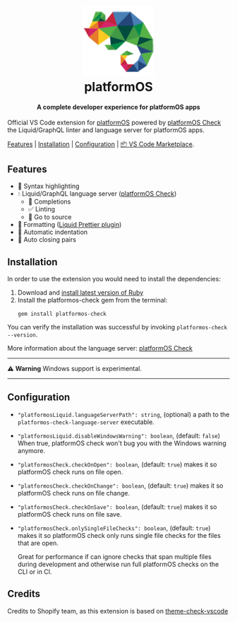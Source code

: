 <h1 align="center" style="position: relative;" >
  <br>
    <img src="https://github.com/Platform-OS/platformos-check-vscode/blob/master/images/pos.jpg?raw=true" alt="logo" width="160" height="160">
  <br>
  platformOS
  <br>
</h1>

<h4 align="center">A complete developer experience for platformOS apps</h4>

Official VS Code extension for [platformOS](https://documentation.platformos.com/) powered by [platformOS Check][tc] the Liquid/GraphQL linter and language server for platformOS apps.

[Features](#features) |  [Installation](#installation) | [Configuration](#configuration) | [📦 VS Code Marketplace](https://marketplace.visualstudio.com/items?itemName=platformOS.platformos-check-vscode).

## Features

- 🎨 Syntax highlighting
- 💧 Liquid/GraphQL language server ([platformOS Check][tc])
  - 📗 Completions
  - ✅ Linting
  - 🔎 Go to source
- 💅 Formatting ([Liquid Prettier plugin](https://github.com/shopify/prettier-plugin-liquid))
- 📐 Automatic indentation
- 🎎 Auto closing pairs

## Installation

In order to use the extension you would need to install the dependencies:
1. Download and [install latest version of Ruby](https://www.ruby-lang.org/en/documentation/installation/) 
2. Install the platformos-check gem from the terminal:
    ```
    gem install platformos-check
    ```

You can verify the installation was successful by invoking `platformos-check --version`.

More information about the language server: [platformOS Check][tc]

-----

⚠️ **Warning** Windows support is experimental.

-----

## Configuration

- `"platformosLiquid.languageServerPath": string`, (optional) a path to the `platformos-check-language-server` executable.
- `"platformosLiquid.disableWindowsWarning": boolean`, (default: `false`) When true, platformOS check won't bug you with the Windows warning anymore.
- `"platformosCheck.checkOnOpen": boolean`, (default: `true`) makes it so platformOS check runs on file open.
- `"platformosCheck.checkOnChange": boolean`, (default: `true`) makes it so platformOS check runs on file change.
- `"platformosCheck.checkOnSave": boolean`, (default: `true`) makes it so platformOS check runs on file save.
- `"platformosCheck.onlySingleFileChecks": boolean`, (default: `true`) makes it so platformOS check only runs single file checks for the files that are open.

  Great for performance if can ignore checks that span multiple files during development and otherwise run full platformOS checks on the CLI or in CI.


## Credits

Credits to Shopify team, as this extension is based on [theme-check-vscode](https://github.com/Shopify/theme-check-vscode)

[tc]: https://github.com/Platform-OS/platformos-lsp
